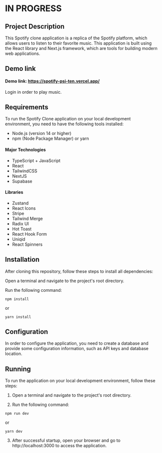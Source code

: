# IN PROGRESS

## Project Description

This Spotify clone application is a replica of the Spotify platform, which allows users to listen to their favorite music. This application is built using the React library and Next.js framework, which are tools for building modern web applications. 

## Demo link

#### Demo link: https://spotify-psi-ten.vercel.app/
Login in order to play music.

## Requirements

To run the Spotify Clone application on your local development environment, you need to have the following tools installed:

- Node.js (version 14 or higher)
- npm (Node Package Manager) or yarn

#### Major Technologies

- TypeScript + JavaScript
- React
- TailwindCSS
- NextJS
- Supabase

#### Libraries

- Zustand
- React Icons
- Stripe
- Tailwind Merge
- Radix UI
- Hot Toast
- React Hook Form
- Uniqid
- React Spinners

## Installation

After cloning this repository, follow these steps to install all dependencies:

Open a terminal and navigate to the project's root directory.

Run the following command:

```console
npm install
```

or

```console
yarn install
```

## Configuration

In order to configure the application, you need to create a database and provide some configuration information, such as API keys and database location.

## Running

To run the application on your local development environment, follow these steps:

1. Open a terminal and navigate to the project's root directory.

2. Run the following command:

```console
npm run dev
```

or

```console
yarn dev
```

3. After successful startup, open your browser and go to http://localhost:3000 to access the application.
